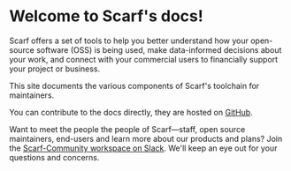 # Welcome to Scarf's docs!

Scarf offers a set of tools to help you better understand how your open-source software (OSS) is being used, make data-informed decisions about your work, and connect with your commercial users to financially support your project or business.

This site documents the various components of Scarf's toolchain for maintainers.

You can contribute to the docs directly, they are hosted on [GitHub](https://github.com/scarf-sh/docs).

Want to meet the people the people of Scarf—staff, open source maintainers, end-users and learn more about our products and plans? Join the [Scarf-Community workspace on Slack](https://tinyurl.com/scarf-community-slack). We'll keep an eye out for your questions and concerns.
